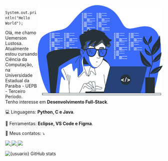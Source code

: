 <img src="programmer.png" alt="ilustração de um computador" min-width="400px" max-width="400px" width="400px" align="right">

<p align="left"> 
  <code>System.out.println("Hello World");</code><br>

  Olá, me chamo Uemerson Lustosa.<br>
  Atualmente estou cursando Ciência da Computação, na Universidade Estadual da Paraíba - UEPB - Terceiro Período.<br>
  Tenho interesse em <strong>Desenvolvimento Full-Stack</strong>.<br>
</p>

<p align="left">
  💻 Linguagens: <strong>Python, C e Java</strong>.<br>
</p>

<p align="left">
  💼 Ferramentas: <strong>Eclipse, VS Code e Figma</strong>.<br>
</p>

<p align="left">
  📩 Meus contatos: ⤵️
</p>

<p align="left">
  <a href="mailto:uemerson.luustosa@gmail.com">
    <img src="https://img.shields.io/badge/-Gmail-FF0000?style=flat-square&labelColor=FF0000&logo=gmail&logoColor=white">
  </a>
  <a href="https://www.linkedin.com/in/uemerson-lustosa-2697692a5">
    <img src="https://img.shields.io/badge/-Linkedin-0e76a8?style=flat-square&logo=Linkedin&logoColor=white">
  </a>
  <a href="https://instagram.com/lustosauz">
    <img src="https://img.shields.io/badge/-Instagram-DF0174?style=flat-square&labelColor=DF0174&logo=instagram&logoColor=white">
  </a>
  
  ![{usuario} GitHub stats](https://github-readme-stats.vercel.app/api?username=uemerson-lustosa&show_icons=true&theme=transparent)
</p>
